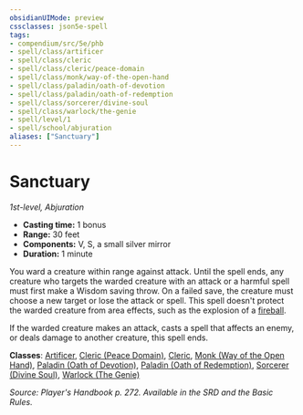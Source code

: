 ```yaml
---
obsidianUIMode: preview
cssclasses: json5e-spell
tags:
- compendium/src/5e/phb
- spell/class/artificer
- spell/class/cleric
- spell/class/cleric/peace-domain
- spell/class/monk/way-of-the-open-hand
- spell/class/paladin/oath-of-devotion
- spell/class/paladin/oath-of-redemption
- spell/class/sorcerer/divine-soul
- spell/class/warlock/the-genie
- spell/level/1
- spell/school/abjuration
aliases: ["Sanctuary"]
---
```

# Sanctuary
*1st-level, Abjuration*  

- **Casting time:** 1 bonus
- **Range:** 30 feet
- **Components:** V, S, a small silver mirror
- **Duration:** 1 minute

You ward a creature within range against attack. Until the spell ends, any creature who targets the warded creature with an attack or a harmful spell must first make a Wisdom saving throw. On a failed save, the creature must choose a new target or lose the attack or spell. This spell doesn't protect the warded creature from area effects, such as the explosion of a [fireball](/compendium/spells/fireball.md).

If the warded creature makes an attack, casts a spell that affects an enemy, or deals damage to another creature, this spell ends.

**Classes**: [Artificer](/compendium/classes/artificer-tce.md), [Cleric (Peace Domain)](/compendium/classes/cleric-peace-domain-tce.md), [Cleric](/compendium/classes/cleric.md), [Monk (Way of the Open Hand)](/compendium/classes/monk-way-of-the-open-hand.md), [Paladin (Oath of Devotion)](/compendium/classes/paladin-oath-of-devotion.md), [Paladin (Oath of Redemption)](/compendium/classes/paladin-oath-of-redemption-xge.md), [Sorcerer (Divine Soul)](/compendium/classes/sorcerer-divine-soul-xge.md), [Warlock (The Genie)](/compendium/classes/warlock-the-genie-tce.md)

*Source: Player's Handbook p. 272. Available in the SRD and the Basic Rules.*